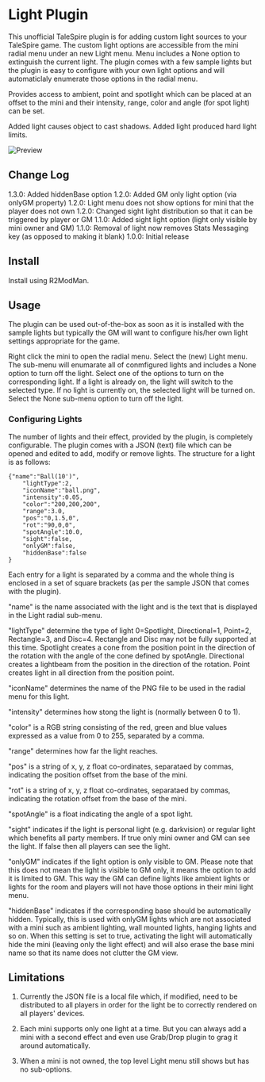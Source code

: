 # Light Plugin

This unofficial TaleSpire plugin is for adding custom light sources to your TaleSpire
game. The custom light options are accessible from the mini radial menu under an new
Light menu. Menu includes a None option to extinguish the current light. The plugin
comes with a few sample lights but the plugin is easy to configure with your own light
options and will automaticlaly enumerate those options in the radial menu.

Provides access to ambient, point and spotlight which can be placed at an offset to
the mini and their intensity, range, color and angle (for spot light) can be set.

Added light causes object to cast shadows. Added light produced hard light limits.

![Preview](https://i.imgur.com/ieRjT5J.png)
 
## Change Log

1.3.0: Added hiddenBase option
1.2.0: Added GM only light option (via onlyGM property)
1.2.0: Light menu does not show options for mini that the player does not own
1.2.0: Changed sight light distribution so that it can be triggered by player or GM
1.1.0: Added sight light option (light only visible by mini owner and GM)
1.1.0: Removal of light now removes Stats Messaging key (as opposed to making it blank)
1.0.0: Initial release

## Install

Install using R2ModMan.

## Usage

The plugin can be used out-of-the-box as soon as it is installed with the sample lights
but typically the GM will want to configure his/her own light settings appropriate for
the game.

Right click the mini to open the radial menu. Select the (new) Light menu. The sub-menu
will enumarate all of conmfigured lights and includes a None option to turn off the light.
Select one of the options to turn on the corresponding light. If a light is already on,
the light will switch to the selected type. If no light is currently on, the selected
light will be turned on. Select the None sub-menu option to turn off the light.

### Configuring Lights

The number of lights and their effect, provided by the plugin, is completely configurable.
The plugin comes with a JSON (text) file which can be opened and edited to add, modify or
remove lights. The structure for a light is as follows:

	{"name":"Ball(10')",
		"lightType":2,
		"iconName":"ball.png",
		"intensity":0.05,
		"color":"200,200,200",
		"range":3.0,
		"pos":"0,1.5,0",
		"rot":"90,0,0",
		"spotAngle":10.0,
		"sight":false,
		"onlyGM":false,
		"hiddenBase":false
	}

Each entry for a light is separated by a comma and the whole thing is enclosed in a set of
square brackets (as per the sample JSON that comes with the plugin).

"name" is the name associated with the light and is the text that is displayed in the Light
radial sub-menu.

"lightType" determine the type of light 0=Spotlight, Directional=1, Point=2, Rectangle=3,
and Disc=4. Rectangle and Disc may not be fully supported at this time. Spotlight creates
a cone from the position point in the direction of the rotation with the angle of the cone
defined by spotAngle. Directional creates a lightbeam from the position in the direction of
the rotation. Point creates light in all direction from the position point.

"iconName" determines the name of the PNG file to be used in the radial menu for this light.

"intensity" determines how stong the light is (normally between 0 to 1).

"color" is a RGB string consisting of the red, green and blue values expressed as a value
from 0 to 255, separated by a comma.

"range" determines how far the light reaches.

"pos" is a string of x, y, z float co-ordinates, separataed by commas, indicating the position
offset from the base of the mini.

"rot" is a string of x, y, z float co-ordinates, separataed by commas, indicating the rotation
offset from the base of the mini.

"spotAngle" is a float indicating the angle of a spot light.

"sight" indicates if the light is personal light (e.g. darkvision) or regular light which
benefits all party members. If true only mini owner and GM can see the light. If false then
all players can see the light.

"onlyGM" indicates if the light option is only visible to GM. Please note that this does not
mean the light is visible to GM only, it means the option to add it is limited to GM. This way
the GM can define lights like ambient lights or lights for the room and players will not have
those options in their mini light menu. 

"hiddenBase" indicates if the corresponding base should be automatically hidden. Typically, this
is used with onlyGM lights which are not associated with a mini such as ambient lighting, wall
mounted lights, hanging lights and so on. When this setting is set to true, activating the light
will automatically hide the mini (leaving only the light effect) and will also erase the base
mini name so that its name does not clutter the GM view. 

## Limitations

1. Currently the JSON file is a local file which, if modified, need to be distributed to all
   players in order for the light be to correctly rendered on all players' devices.
      
2. Each mini supports only one light at a time. But you can always add a mini with a second
   effect and even use Grab/Drop plugin to grag it around automatically.
   
3. When a mini is not owned, the top level Light menu still shows but has no sub-options.
